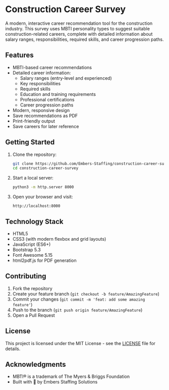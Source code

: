 # Construction Career Survey

A modern, interactive career recommendation tool for the construction industry. This survey uses MBTI personality types to suggest suitable construction-related careers, complete with detailed information about salary ranges, responsibilities, required skills, and career progression paths.

## Features

- MBTI-based career recommendations
- Detailed career information:
  - Salary ranges (entry-level and experienced)
  - Key responsibilities
  - Required skills
  - Education and training requirements
  - Professional certifications
  - Career progression paths
- Modern, responsive design
- Save recommendations as PDF
- Print-friendly output
- Save careers for later reference

## Getting Started

1. Clone the repository:
   ```bash
   git clone https://github.com/Embers-Staffing/construction-career-survey.git
   cd construction-career-survey
   ```

2. Start a local server:
   ```bash
   python3 -m http.server 8000
   ```

3. Open your browser and visit:
   ```
   http://localhost:8000
   ```

## Technology Stack

- HTML5
- CSS3 (with modern flexbox and grid layouts)
- JavaScript (ES6+)
- Bootstrap 5.3
- Font Awesome 5.15
- html2pdf.js for PDF generation

## Contributing

1. Fork the repository
2. Create your feature branch (`git checkout -b feature/AmazingFeature`)
3. Commit your changes (`git commit -m 'feat: add some amazing feature'`)
4. Push to the branch (`git push origin feature/AmazingFeature`)
5. Open a Pull Request

## License

This project is licensed under the MIT License - see the [LICENSE](LICENSE) file for details.

## Acknowledgments

- MBTI® is a trademark of The Myers & Briggs Foundation
- Built with 💖 by Embers Staffing Solutions
